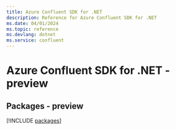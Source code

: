 ```yaml
---
title: Azure Confluent SDK for .NET
description: Reference for Azure Confluent SDK for .NET
ms.date: 04/01/2024
ms.topic: reference
ms.devlang: dotnet
ms.service: confluent
---
```

# Azure Confluent SDK for .NET - preview
## Packages - preview
[!INCLUDE [packages](confluent-index.md)]